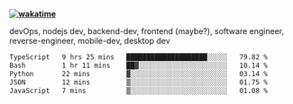 **[![wakatime](https://wakatime.com/badge/user/87646243-158a-4241-a3cb-668e1fa2dbb8.svg)](https://wakatime.com/@87646243-158a-4241-a3cb-668e1fa2dbb8?style=plastic)**


devOps, nodejs dev, backend-dev, frontend (maybe?), software engineer, reverse-engineer, mobile-dev, desktop dev

<!--START_SECTION:waka-->

```txt
TypeScript   9 hrs 25 mins   ████████████████████░░░░░   79.82 %
Bash         1 hr 11 mins    ██▓░░░░░░░░░░░░░░░░░░░░░░   10.14 %
Python       22 mins         ▓░░░░░░░░░░░░░░░░░░░░░░░░   03.14 %
JSON         12 mins         ▒░░░░░░░░░░░░░░░░░░░░░░░░   01.75 %
JavaScript   7 mins          ▒░░░░░░░░░░░░░░░░░░░░░░░░   01.08 %
```

<!--END_SECTION:waka-->
